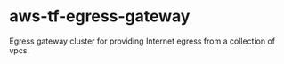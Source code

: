 # aws-tf-egress-gateway
Egress gateway cluster for providing Internet egress from a collection of vpcs.
